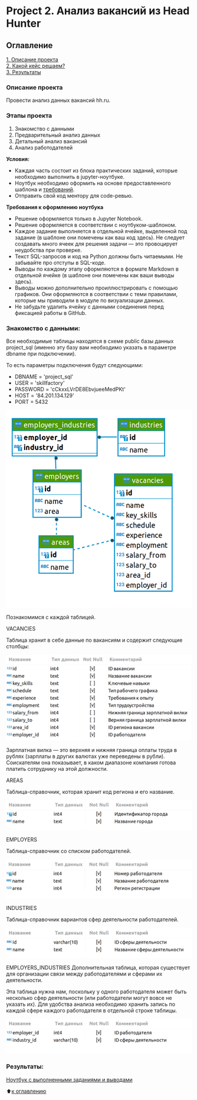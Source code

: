# Project 2. Анализ вакансий из Head Hunter

## Оглавление  
[1. Описание проекта](https://github.com/itbias/sf_data_science/edit/main/project_1/Readme.md#Описание-проекта)  
[2. Какой кейс решаем?](https://github.com/itbias/sf_data_science/edit/main/project_1/Readme.md#Какой-кейс-решаем)  
[3. Результаты](https://github.com/itbias/sf_data_science/edit/main/project_1/Readme.md#Результаты)    


### Описание проекта    
Провести анализ данных вакансий hh.ru.

### Этапы проекта    
1. Знакомство с данными
2. Предварительный анализ данных
3. Детальный анализ вакансий
4. Анализ работодателей

**Условия:**  
- Каждая часть состоит из блока практических заданий, которые необходимо выполнить в jupyter-ноутбуке.
- Ноутбук необходимо оформить на основе предоставленного шаблона и [требований](https://github.com/itbias/sf_data_science/edit/main/project_1/Readme.md#Требования-к-оформлению-ноутбука).
- Отправить свой код ментору для code-ревью. 

**Требования к оформлению ноутбука**     
- Решение оформляется только в Jupyter Notebook.
- Решение оформляется в соответствии с ноутбуком-шаблоном.
- Каждое задание выполняется в отдельной ячейке, выделенной под задание (в шаблоне они помечены как ваш код здесь). Не следует создавать много ячеек для решения задачи — это провоцирует неудобства при проверке.
- Текст SQL-запросов и код на Python должны быть читаемыми. Не забывайте про отступы в SQL-коде.
- Выводы по каждому этапу оформляются в формате Markdown в отдельной ячейке (в шаблоне они помечены как ваши выводы здесь).
- Выводы можно дополнительно проиллюстрировать с помощью графиков. Они оформляются в соответствии с теми правилами, которые мы приводили в модуле по визуализации данных.
- Не забудьте удалить ячейку с данными соединения перед фиксацией работы в GitHub.

### Знакомство с данными:  
Все необходимые таблицы находятся в схеме public базы данных project_sql (именно эту базу вам необходимо указать в параметре dbname при подключении).

То есть параметры подключения будут следующими:

- DBNAME = 'project_sql'
- USER = 'skillfactory'
- PASSWORD = 'cCkxxLVrDE8EbvjueeMedPKt'
- HOST = '84.201.134.129'
- PORT = 5432

![alt text](image.png)

Познакомимся с каждой таблицей.

VACANCIES

Таблица хранит в себе данные по вакансиям и содержит следующие столбцы:

![alt text](image-1.png)

Зарплатная вилка — это верхняя и нижняя граница оплаты труда в рублях (зарплаты в других валютах уже переведены в рубли). Соискателям она показывает, в каком диапазоне компания готова платить сотруднику на этой должности.

AREAS

Таблица-справочник, которая хранит код региона и его название.

![alt text](image-2.png)

EMPLOYERS

Таблица-справочник со списком работодателей.

![alt text](image-3.png)

INDUSTRIES

Таблица-справочник вариантов сфер деятельности работодателей.

![alt text](image-4.png)

EMPLOYERS_INDUSTRIES
Дополнительная таблица, которая существует для организации связи между работодателями и сферами их деятельности.

Эта таблица нужна нам, поскольку у одного работодателя может быть несколько сфер деятельности (или работодатели могут вовсе не указать их). Для удобства анализа необходимо хранить запись по каждой сфере каждого работодателя в отдельной строке таблицы.

![alt text](image-5.png)

### Результаты:  
[Ноутбук с выполненными заданиями и выводами](https://github.com/itbias/sf_data_science/blob/main/project_1/Project-1.ipynb)

:arrow_up:[к оглавлению](https://github.com/itbias/sf_data_science/edit/main/project_1/Readme.md#Оглавление)